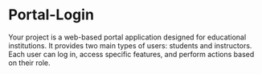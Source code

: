 # Portal-Login
Your project is a web-based portal application designed for educational institutions. It provides two main types of users: students and instructors. Each user can log in, access specific features, and perform actions based on their role.
